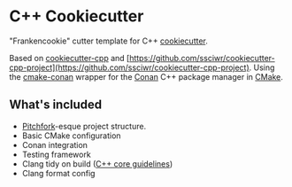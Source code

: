 C++ Cookiecutter
================

"Frankencookie" cutter template for C++ [cookiecutter](https://github.com/audreyr/cookiecutter).

Based on [
cookiecutter-cpp](https://github.com/tcsavage/cookiecutter-cpp) and [https://github.com/ssciwr/cookiecutter-cpp-project](https://github.com/ssciwr/cookiecutter-cpp-project).
Using the [cmake-conan](https://github.com/conan-io/cmake-conan) wrapper for the [Conan](https://conan.io/) C++ package manager in [CMake](https://cmake.org/).

What's included
---------------

 * [Pitchfork](https://api.csswg.org/bikeshed/?force=1&url=https://raw.githubusercontent.com/vector-of-bool/pitchfork/spec/data/spec.bs)-esque project structure.
 * Basic CMake configuration
 * Conan integration
 * Testing framework
 * Clang tidy on build ([C++ core guidelines](https://github.com/isocpp/CppCoreGuidelines))
 * Clang format config